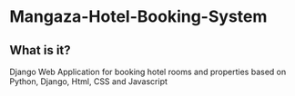 # Mangaza-Hotel-Booking-System
## What is it?
Django Web Application for booking hotel rooms and properties based on Python, Django, Html, CSS and Javascript
